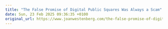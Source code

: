 ```yaml
---
title: "The False Promise of Digital Public Squares Was Always a Scam"
date: Sun, 23 Feb 2025 09:36:35 +0100 
original_url: https://www.joanwestenberg.com/the-false-promise-of-digital-public-squares-was-always-a-scam/
---
```

